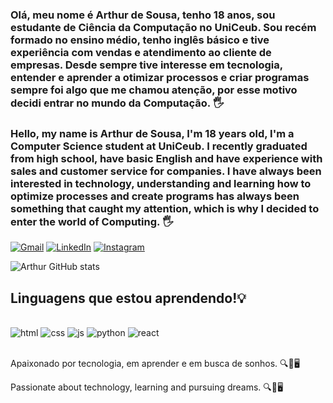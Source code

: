 ### Olá, meu nome é Arthur de Sousa, tenho 18 anos, sou estudante de Ciência da Computação no UniCeub. Sou recém formado no ensino médio, tenho inglês básico e tive experiência com vendas e atendimento ao cliente de empresas. Desde sempre tive interesse em tecnologia, entender e aprender a otimizar processos e criar programas sempre foi algo que me chamou atenção, por esse motivo decidi entrar no mundo da Computação. 🖐️


### Hello, my name is Arthur de Sousa, I'm 18 years old, I'm a Computer Science student at UniCeub. I recently graduated from high school, have basic English and have experience with sales and customer service for companies. I have always been interested in technology, understanding and learning how to optimize processes and create programs has always been something that caught my attention, which is why I decided to enter the world of Computing. 🖐️


[![Gmail](https://img.shields.io/badge/Gmail-D14836?style=for-the-badge&logo=gmail&logoColor=white)](https://arthurr8529@gmail.com)
[![LinkedIn](https://img.shields.io/badge/LinkedIn-0077B5?style=for-the-badge&logo=linkedin&logoColor=white)](https://www.linkedin.com/in/arthur-roberto-03494a311/)
[![Instagram](https://img.shields.io/badge/Instagram-E4405F?style=for-the-badge&logo=instagram&logoColor=white)](https://www.instagram.com/_.arthurr_/?next=%2F)

![Arthur GitHub stats](https://github-readme-stats.vercel.app/api?username=Art9913&show_icons=true&theme=synthwave)

## Linguagens que estou aprendendo!💡

<div style="display: inline_block"><br/>
  <img aling="center" alt="html"   src="https://img.shields.io/badge/HTML-239120?style=for-the-badge&logo=html5&logoColor=white">
   <img aling="center" alt="css"   src="https://img.shields.io/badge/CSS-239120?&style=for-the-badge&logo=css3&logoColor=white">
   <img aling="center" alt="js"   src="https://img.shields.io/badge/JavaScript-323330?style=for-the-badge&logo=javascript&logoColor=F7DF1E">
   <img aling="center" alt="python"   src="https://img.shields.io/badge/Python-14354C?style=for-the-badge&logo=python&logoColor=white">
   <img aling="center" alt="react"   src="https://img.shields.io/badge/React-20232A?style=for-the-badge&logo=react&logoColor=61DAFB">
</div><br/>

Apaixonado por tecnologia, em aprender e em busca de sonhos. 🔍📖🖥️

Passionate about technology, learning and pursuing dreams.
🔍📖🖥️
